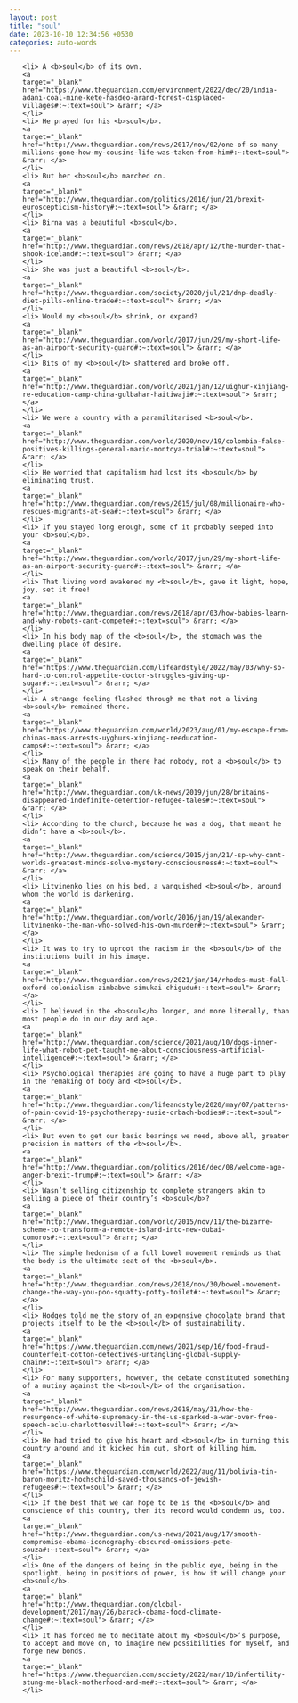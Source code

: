 ```yaml
---
layout: post
title: "soul"
date: 2023-10-10 12:34:56 +0530
categories: auto-words
---
```

<ol>

    <li> A <b>soul</b> of its own.
    <a 
    target="_blank" 
    href="https://www.theguardian.com/environment/2022/dec/20/india-adani-coal-mine-kete-hasdeo-arand-forest-displaced-villages#:~:text=soul"> &rarr; </a>
    </li>
    <li> He prayed for his <b>soul</b>.
    <a 
    target="_blank" 
    href="http://www.theguardian.com/news/2017/nov/02/one-of-so-many-millions-gone-how-my-cousins-life-was-taken-from-him#:~:text=soul"> &rarr; </a>
    </li>
    <li> But her <b>soul</b> marched on.
    <a 
    target="_blank" 
    href="http://www.theguardian.com/politics/2016/jun/21/brexit-euroscepticism-history#:~:text=soul"> &rarr; </a>
    </li>
    <li> Birna was a beautiful <b>soul</b>.
    <a 
    target="_blank" 
    href="http://www.theguardian.com/news/2018/apr/12/the-murder-that-shook-iceland#:~:text=soul"> &rarr; </a>
    </li>
    <li> She was just a beautiful <b>soul</b>.
    <a 
    target="_blank" 
    href="http://www.theguardian.com/society/2020/jul/21/dnp-deadly-diet-pills-online-trade#:~:text=soul"> &rarr; </a>
    </li>
    <li> Would my <b>soul</b> shrink, or expand?
    <a 
    target="_blank" 
    href="http://www.theguardian.com/world/2017/jun/29/my-short-life-as-an-airport-security-guard#:~:text=soul"> &rarr; </a>
    </li>
    <li> Bits of my <b>soul</b> shattered and broke off.
    <a 
    target="_blank" 
    href="http://www.theguardian.com/world/2021/jan/12/uighur-xinjiang-re-education-camp-china-gulbahar-haitiwaji#:~:text=soul"> &rarr; </a>
    </li>
    <li> We were a country with a paramilitarised <b>soul</b>.
    <a 
    target="_blank" 
    href="http://www.theguardian.com/world/2020/nov/19/colombia-false-positives-killings-general-mario-montoya-trial#:~:text=soul"> &rarr; </a>
    </li>
    <li> He worried that capitalism had lost its <b>soul</b> by eliminating trust.
    <a 
    target="_blank" 
    href="http://www.theguardian.com/news/2015/jul/08/millionaire-who-rescues-migrants-at-sea#:~:text=soul"> &rarr; </a>
    </li>
    <li> If you stayed long enough, some of it probably seeped into your <b>soul</b>.
    <a 
    target="_blank" 
    href="http://www.theguardian.com/world/2017/jun/29/my-short-life-as-an-airport-security-guard#:~:text=soul"> &rarr; </a>
    </li>
    <li> That living word awakened my <b>soul</b>, gave it light, hope, joy, set it free!
    <a 
    target="_blank" 
    href="http://www.theguardian.com/news/2018/apr/03/how-babies-learn-and-why-robots-cant-compete#:~:text=soul"> &rarr; </a>
    </li>
    <li> In his body map of the <b>soul</b>, the stomach was the dwelling place of desire.
    <a 
    target="_blank" 
    href="https://www.theguardian.com/lifeandstyle/2022/may/03/why-so-hard-to-control-appetite-doctor-struggles-giving-up-sugar#:~:text=soul"> &rarr; </a>
    </li>
    <li> A strange feeling flashed through me that not a living <b>soul</b> remained there.
    <a 
    target="_blank" 
    href="https://www.theguardian.com/world/2023/aug/01/my-escape-from-chinas-mass-arrests-uyghurs-xinjiang-reeducation-camps#:~:text=soul"> &rarr; </a>
    </li>
    <li> Many of the people in there had nobody, not a <b>soul</b> to speak on their behalf.
    <a 
    target="_blank" 
    href="http://www.theguardian.com/uk-news/2019/jun/28/britains-disappeared-indefinite-detention-refugee-tales#:~:text=soul"> &rarr; </a>
    </li>
    <li> According to the church, because he was a dog, that meant he didn’t have a <b>soul</b>.
    <a 
    target="_blank" 
    href="http://www.theguardian.com/science/2015/jan/21/-sp-why-cant-worlds-greatest-minds-solve-mystery-consciousness#:~:text=soul"> &rarr; </a>
    </li>
    <li> Litvinenko lies on his bed, a vanquished <b>soul</b>, around whom the world is darkening.
    <a 
    target="_blank" 
    href="http://www.theguardian.com/world/2016/jan/19/alexander-litvinenko-the-man-who-solved-his-own-murder#:~:text=soul"> &rarr; </a>
    </li>
    <li> It was to try to uproot the racism in the <b>soul</b> of the institutions built in his image.
    <a 
    target="_blank" 
    href="http://www.theguardian.com/news/2021/jan/14/rhodes-must-fall-oxford-colonialism-zimbabwe-simukai-chigudu#:~:text=soul"> &rarr; </a>
    </li>
    <li> I believed in the <b>soul</b> longer, and more literally, than most people do in our day and age.
    <a 
    target="_blank" 
    href="http://www.theguardian.com/science/2021/aug/10/dogs-inner-life-what-robot-pet-taught-me-about-consciousness-artificial-intelligence#:~:text=soul"> &rarr; </a>
    </li>
    <li> Psychological therapies are going to have a huge part to play in the remaking of body and <b>soul</b>.
    <a 
    target="_blank" 
    href="http://www.theguardian.com/lifeandstyle/2020/may/07/patterns-of-pain-covid-19-psychotherapy-susie-orbach-bodies#:~:text=soul"> &rarr; </a>
    </li>
    <li> But even to get our basic bearings we need, above all, greater precision in matters of the <b>soul</b>.
    <a 
    target="_blank" 
    href="http://www.theguardian.com/politics/2016/dec/08/welcome-age-anger-brexit-trump#:~:text=soul"> &rarr; </a>
    </li>
    <li> Wasn’t selling citizenship to complete strangers akin to selling a piece of their country’s <b>soul</b>?
    <a 
    target="_blank" 
    href="http://www.theguardian.com/world/2015/nov/11/the-bizarre-scheme-to-transform-a-remote-island-into-new-dubai-comoros#:~:text=soul"> &rarr; </a>
    </li>
    <li> The simple hedonism of a full bowel movement reminds us that the body is the ultimate seat of the <b>soul</b>.
    <a 
    target="_blank" 
    href="http://www.theguardian.com/news/2018/nov/30/bowel-movement-change-the-way-you-poo-squatty-potty-toilet#:~:text=soul"> &rarr; </a>
    </li>
    <li> Hodges told me the story of an expensive chocolate brand that projects itself to be the <b>soul</b> of sustainability.
    <a 
    target="_blank" 
    href="https://www.theguardian.com/news/2021/sep/16/food-fraud-counterfeit-cotton-detectives-untangling-global-supply-chain#:~:text=soul"> &rarr; </a>
    </li>
    <li> For many supporters, however, the debate constituted something of a mutiny against the <b>soul</b> of the organisation.
    <a 
    target="_blank" 
    href="http://www.theguardian.com/news/2018/may/31/how-the-resurgence-of-white-supremacy-in-the-us-sparked-a-war-over-free-speech-aclu-charlottesville#:~:text=soul"> &rarr; </a>
    </li>
    <li> He had tried to give his heart and <b>soul</b> in turning this country around and it kicked him out, short of killing him.
    <a 
    target="_blank" 
    href="https://www.theguardian.com/world/2022/aug/11/bolivia-tin-baron-moritz-hochschild-saved-thousands-of-jewish-refugees#:~:text=soul"> &rarr; </a>
    </li>
    <li> If the best that we can hope to be is the <b>soul</b> and conscience of this country, then its record would condemn us, too.
    <a 
    target="_blank" 
    href="http://www.theguardian.com/us-news/2021/aug/17/smooth-compromise-obama-iconography-obscured-omissions-pete-souza#:~:text=soul"> &rarr; </a>
    </li>
    <li> One of the dangers of being in the public eye, being in the spotlight, being in positions of power, is how it will change your <b>soul</b>.
    <a 
    target="_blank" 
    href="http://www.theguardian.com/global-development/2017/may/26/barack-obama-food-climate-change#:~:text=soul"> &rarr; </a>
    </li>
    <li> It has forced me to meditate about my <b>soul</b>’s purpose, to accept and move on, to imagine new possibilities for myself, and forge new bonds.
    <a 
    target="_blank" 
    href="https://www.theguardian.com/society/2022/mar/10/infertility-stung-me-black-motherhood-and-me#:~:text=soul"> &rarr; </a>
    </li>